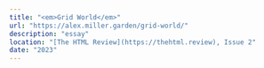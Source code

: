 ```yaml
---
title: "<em>Grid World</em>"
url: "https://alex.miller.garden/grid-world/"
description: "essay"
location: "[The HTML Review](https://thehtml.review), Issue 2"
date: "2023"
---
```

